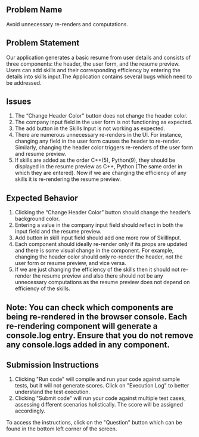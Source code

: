 ## Problem Name
 
Avoid unnecessary re-renders and computations.
 
## Problem Statement
 
Our application generates a basic resume from user details and consists of three components: the header, the user form, and the resume preview.  Users can add skills and their corresponding efficiency by entering the details into skills input.The Application contains several bugs which need to be addressed.

## Issues
 
1. The “Change Header Color” button does not change the header color.
2. The company input field in the user form is not functioning as expected.
3. The add button in the Skills Input is not working as expected.
4. There are numerous unnecessary re-renders in the UI. For instance, changing any field in the user form causes the header to re-render. Similarly, changing the header color triggers re-renders of the user form and resume preview.
5. If skills are added as the order C++(5), Python(9), they should be displayed in the resume preview as C++, Python (The same order in which they are entered). Now if we are changing the efficiency of any skills it is re-rendering the resume preview.
   
## Expected Behavior
 
1. Clicking the “Change Header Color” button should change the header’s background color.
2. Entering a value in the company input field should reflect in both the input field and the resume preview.
3. Add button in skill input field should add one more row of SkillInput.
4. Each component should ideally re-render only if its props are updated and there is some visual change in the component. For example, changing the header color should only re-render the header, not the user form or resume preview, and vice versa.
5. If we are just changing the efficiency of the skills then it should not re-render the resume preview and also there should not be any unnecessary computations as the resume preview does not depend on efficiency of the skills.

## Note: You can check which components are being re-rendered in the browser console. Each re-rendering component will generate a console.log entry. Ensure that you do not remove any console.logs added in any component.
 
## Submission Instructions
 
1. Clicking "Run code" will compile and run your code against sample tests, but it will not generate scores. Click on "Execution Log" to better understand the test execution.
2. Clicking "Submit code" will run your code against multiple test cases, assessing different scenarios holistically. The score will be assigned accordingly.
 
To access the instructions, click on the "Question" button which can be found in the bottom left corner of the screen.
